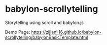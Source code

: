 # babylon-scrollytelling
Storytelling using scroll and babylon.js

Demo Page: https://zijianli16.github.io/babylon-scrollytelling/babylonBasicTemplate.html

